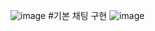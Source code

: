 ![image](https://github.com/user-attachments/assets/a94f27d7-33ce-4ca3-ac2d-fcdba7fde83b)
#기본 채팅 구현
![image](https://github.com/user-attachments/assets/05c62a9c-0c20-4d7c-9581-68629166e04e)
